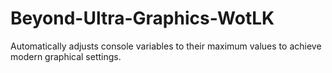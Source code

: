 # Beyond-Ultra-Graphics-WotLK
Automatically adjusts console variables to their maximum values to achieve modern graphical settings.
